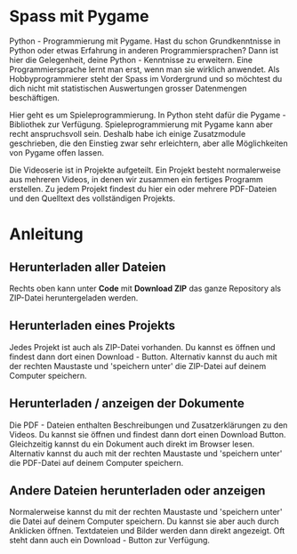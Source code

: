 # Spass mit Pygame
Python - Programmierung mit Pygame.
Hast du schon Grundkenntnisse in Python oder etwas Erfahrung in anderen Programmiersprachen?
Dann ist hier die Gelegenheit, deine Python - Kenntnisse zu erweitern. Eine Programmiersprache lernt man erst, wenn man sie wirklich anwendet. Als Hobbyprogrammierer steht der Spass im Vordergrund und so möchtest du dich nicht mit statistischen Auswertungen grosser Datenmengen beschäftigen. 

Hier geht es um Spieleprogrammierung. In Python steht dafür die Pygame - Bibliothek zur Verfügung. Spieleprogrammierung mit Pygame  kann aber recht anspruchsvoll sein. Deshalb habe ich einige Zusatzmodule geschrieben, die den Einstieg zwar sehr erleichtern, aber alle Möglichkeiten von Pygame offen lassen.

Die Videoserie ist in Projekte aufgeteilt. Ein Projekt besteht normalerweise aus mehreren Videos, in denen wir zusammen ein fertiges Programm erstellen. Zu jedem Projekt findest du hier ein oder mehrere PDF-Dateien und den Quelltext des vollständigen Projekts.

# Anleitung

## Herunterladen aller Dateien
Rechts oben kann unter **Code** mit **Download ZIP** das ganze Repository als ZIP-Datei heruntergeladen werden.


## Herunterladen eines Projekts
Jedes Projekt ist auch als ZIP-Datei vorhanden. Du kannst es öffnen und findest dann dort einen Download - Button. Alternativ kannst du auch mit der rechten Maustaste und 'speichern unter' die ZIP-Datei auf deinem Computer speichern.


## Herunterladen / anzeigen der Dokumente
Die PDF - Dateien enthalten Beschreibungen und Zusatzerklärungen zu den Videos. Du kannst sie öffnen und findest dann dort einen Download Button. Gleichzeitig kannst du ein Dokument auch direkt im Browser lesen. Alternativ kannst du auch mit der rechten Maustaste und 'speichern unter' die PDF-Datei auf deinem Computer speichern.


## Andere Dateien herunterladen oder anzeigen
Normalerweise kannst du mit der rechten Maustaste und 'speichern unter' die Datei auf deinem Computer speichern.
Du kannst sie aber auch durch Anklicken öffnen. Textdateien und Bilder werden dann direkt angezeigt. Oft steht dann auch ein Download - Button zur Verfügung.
